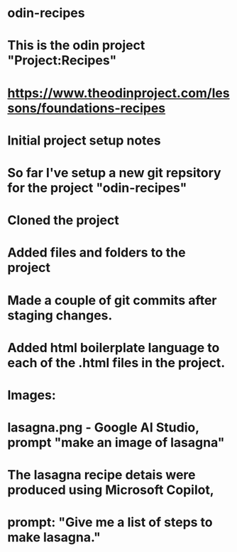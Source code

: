 # odin-recipes
# 
# This is the odin project "Project:Recipes"
# 
# https://www.theodinproject.com/lessons/foundations-recipes

# Initial project setup notes
# So far I've setup a new git repsitory for the project "odin-recipes"
# Cloned the project
# Added files and folders to the project
# Made a couple of git commits after staging changes.
# Added html boilerplate language to each of the .html files in the project.
#
# Images:
# lasagna.png - Google AI Studio, prompt "make an image of lasagna"
#
# The lasagna recipe detais were produced using Microsoft Copilot,
# prompt: "Give me a list of steps to make lasagna."
#